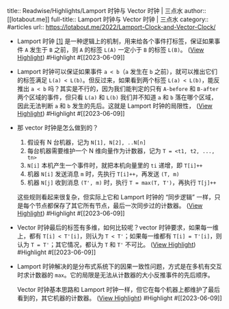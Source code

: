 title:: Readwise/Highlights/Lamport 时钟与 Vector 时钟 | 三点水
author:: [[lotabout.me]]
full-title:: Lamport 时钟与 Vector 时钟 | 三点水
category:: #articles
url:: https://lotabout.me/2022/Lamport-Clock-and-Vector-Clock/
- Lamport 时钟 [[1]](https://lotabout.me/2022/Lamport-Clock-and-Vector-Clock#fn1) 是一种逻辑上的机制，用来给各个事件打标签，保证如果事件 `A` 发生于 `B` 之前，则 `A` 的标签 `L(A)` 一定小于 `B` 的标签 `L(B)`。 ([View Highlight](https://read.readwise.io/read/01h2fd6prnm7m35d7e5mnkn9ss)) #Highlight #[[2023-06-09]]
- Lamport 时钟可以保证如果事件 `a < b`（`a` 发生在 `b` 之前），就可以推出它们的标签满足 `L(a) < L(b)`。但反过来，如果看到两个标签 `L(a) < L(b)`，能反推出 `a < b` 吗？其实是不行的，因为我们能判定的只有 `A-before` 和 `B-after` 两个区域的事件，但只看 `L(a)` 和 `L(b)` 我们并不知道 `a` 和 `b` 落在哪个区域，因此无法判断 `a` 和 `b` 发生的先后。这就是 Lamport 时钟的局限性， ([View Highlight](https://read.readwise.io/read/01h2fd7kdy9y5gppdgx1epqwd6)) #Highlight #[[2023-06-09]]
- 那 vector 时钟是怎么做到的？
  
  1.  假设有 N 台机器，记为 `N[1], N[2], ..N[n]`
  2.  每台机器需要维护一个 N 维向量作为计数器，记为 `T = <t1, t2, ..., tn>`
  3.  `N[i]` 本机产生一个事件时，就把本机向量里的 `ti` 递增，即 `T[i]++`
  4.  机器 `N[i]` 发送消息 `m` 时，先执行 `T[i]++`，再发送 `(T, m)`
  5.  机器 `N[j]` 收到消息 `(T', m)` 时，执行 `T = max(T, T')`，再执行 `T[j]++`
  
  这些规则看起来很复杂，但实际上它和 Lamport 时钟的 “同步逻辑” 一样，只是每个节点都保存了其它所有节点，最后一次同步过的计数器。 ([View Highlight](https://read.readwise.io/read/01h2fd8dbnn27een22kg9pj1kq)) #Highlight #[[2023-06-09]]
- Vector 时钟最后的标签有多维，如何比较呢？vector 时钟要求，如果每一维上，都有 `T[i] < T'[i]`，则认为 `T < T'`；如果每一维都有 `T[i] = T'[i]`，则认为 `T = T'`；其它情况，都认为 `T` 和 `T'` 不可比。 ([View Highlight](https://read.readwise.io/read/01h2fd9f6c283cgca35d5cc5s1)) #Highlight #[[2023-06-09]]
- Lamport 时钟解决的是分布式系统下的因果一致性问题，方式是在多机有交互时求计数器的 `max`。它的局限是无法从计数器的大小反推事件的先后顺序。
  
  Vector 时钟基本思路和 Lamport 时钟一样，但它在每个机器上都维护了最后看到的，其它机器的计数器。 ([View Highlight](https://read.readwise.io/read/01h2fd9yqvp2vrnekhpb3baqb1)) #Highlight #[[2023-06-09]]
